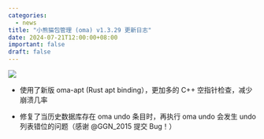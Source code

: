 ```yaml
---
categories:
  - news
title: "小熊猫包管理 (oma) v1.3.29 更新日志"
date: 2024-07-21T12:00:00+08:00
important: false
draft: false
---
```

![](/assets/oma/oma-slim.png)

- 使用了新版 oma-apt (Rust apt binding），更加多的 C++ 空指针检查，减少崩溃几率

- 修复了当历史数据库存在 oma undo 条目时，再执行 oma undo 会发生 undo 列表错位的问题（感谢 @GGN_2015 提交 Bug！）

